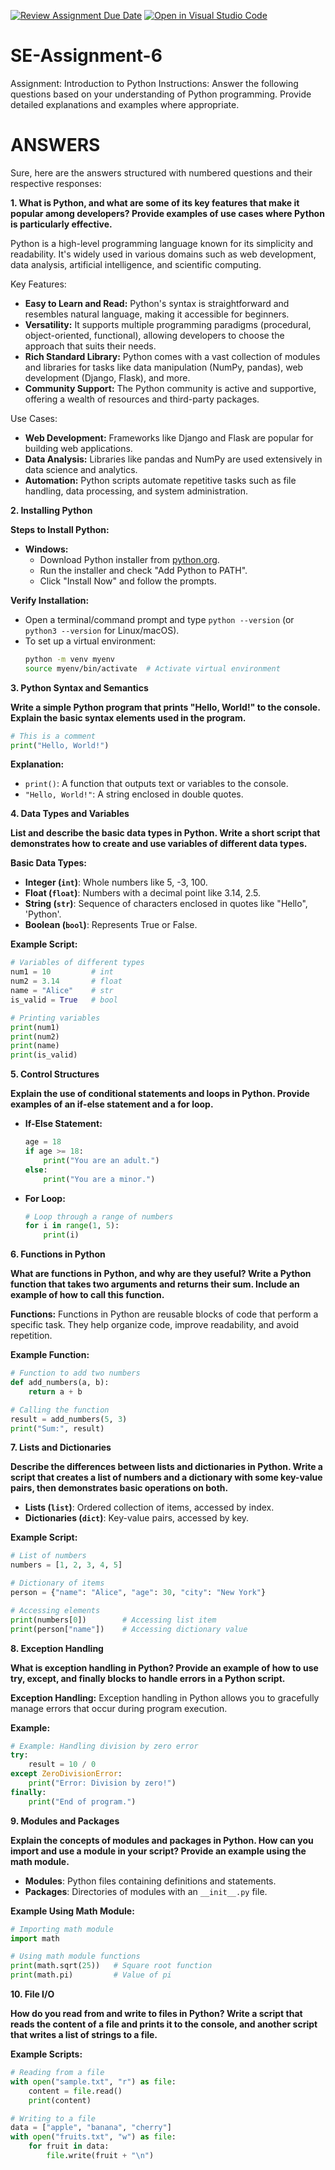 [![Review Assignment Due Date](https://classroom.github.com/assets/deadline-readme-button-22041afd0340ce965d47ae6ef1cefeee28c7c493a6346c4f15d667ab976d596c.svg)](https://classroom.github.com/a/WfNmjXUk)
[![Open in Visual Studio Code](https://classroom.github.com/assets/open-in-vscode-2e0aaae1b6195c2367325f4f02e2d04e9abb55f0b24a779b69b11b9e10269abc.svg)](https://classroom.github.com/online_ide?assignment_repo_id=15410463&assignment_repo_type=AssignmentRepo)
# SE-Assignment-6
 Assignment: Introduction to Python
Instructions:
Answer the following questions based on your understanding of Python programming. Provide detailed explanations and examples where appropriate.

# ANSWERS

Sure, here are the answers structured with numbered questions and their respective responses:

**1. What is Python, and what are some of its key features that make it popular among developers? Provide examples of use cases where Python is particularly effective.**

Python is a high-level programming language known for its simplicity and readability. It's widely used in various domains such as web development, data analysis, artificial intelligence, and scientific computing.

Key Features:
- **Easy to Learn and Read:** Python's syntax is straightforward and resembles natural language, making it accessible for beginners.
- **Versatility:** It supports multiple programming paradigms (procedural, object-oriented, functional), allowing developers to choose the approach that suits their needs.
- **Rich Standard Library:** Python comes with a vast collection of modules and libraries for tasks like data manipulation (NumPy, pandas), web development (Django, Flask), and more.
- **Community Support:** The Python community is active and supportive, offering a wealth of resources and third-party packages.

Use Cases:
- **Web Development:** Frameworks like Django and Flask are popular for building web applications.
- **Data Analysis:** Libraries like pandas and NumPy are used extensively in data science and analytics.
- **Automation:** Python scripts automate repetitive tasks such as file handling, data processing, and system administration.

**2. Installing Python**

**Steps to Install Python:**
- **Windows:**
   - Download Python installer from [python.org](https://www.python.org/downloads/windows/).
   - Run the installer and check "Add Python to PATH".
   - Click "Install Now" and follow the prompts.

**Verify Installation:**
- Open a terminal/command prompt and type `python --version` (or `python3 --version` for Linux/macOS).
- To set up a virtual environment:
  ```bash
  python -m venv myenv
  source myenv/bin/activate  # Activate virtual environment
  ```

**3. Python Syntax and Semantics**

**Write a simple Python program that prints "Hello, World!" to the console. Explain the basic syntax elements used in the program.**

```python
# This is a comment
print("Hello, World!")
```

**Explanation:**
- `print()`: A function that outputs text or variables to the console.
- `"Hello, World!"`: A string enclosed in double quotes.

**4. Data Types and Variables**

**List and describe the basic data types in Python. Write a short script that demonstrates how to create and use variables of different data types.**

**Basic Data Types:**
- **Integer (`int`)**: Whole numbers like 5, -3, 100.
- **Float (`float`)**: Numbers with a decimal point like 3.14, 2.5.
- **String (`str`)**: Sequence of characters enclosed in quotes like "Hello", 'Python'.
- **Boolean (`bool`)**: Represents True or False.

**Example Script:**
```python
# Variables of different types
num1 = 10         # int
num2 = 3.14       # float
name = "Alice"    # str
is_valid = True   # bool

# Printing variables
print(num1)
print(num2)
print(name)
print(is_valid)
```

**5. Control Structures**

**Explain the use of conditional statements and loops in Python. Provide examples of an if-else statement and a for loop.**

- **If-Else Statement:**
  ```python
  age = 18
  if age >= 18:
      print("You are an adult.")
  else:
      print("You are a minor.")
  ```

- **For Loop:**
  ```python
  # Loop through a range of numbers
  for i in range(1, 5):
      print(i)
  ```

**6. Functions in Python**

**What are functions in Python, and why are they useful? Write a Python function that takes two arguments and returns their sum. Include an example of how to call this function.**

**Functions:**
Functions in Python are reusable blocks of code that perform a specific task. They help organize code, improve readability, and avoid repetition.

**Example Function:**
```python
# Function to add two numbers
def add_numbers(a, b):
    return a + b

# Calling the function
result = add_numbers(5, 3)
print("Sum:", result)
```

**7. Lists and Dictionaries**

**Describe the differences between lists and dictionaries in Python. Write a script that creates a list of numbers and a dictionary with some key-value pairs, then demonstrates basic operations on both.**

- **Lists (`list`)**: Ordered collection of items, accessed by index.
- **Dictionaries (`dict`)**: Key-value pairs, accessed by key.

**Example Script:**
```python
# List of numbers
numbers = [1, 2, 3, 4, 5]

# Dictionary of items
person = {"name": "Alice", "age": 30, "city": "New York"}

# Accessing elements
print(numbers[0])        # Accessing list item
print(person["name"])    # Accessing dictionary value
```

**8. Exception Handling**

**What is exception handling in Python? Provide an example of how to use try, except, and finally blocks to handle errors in a Python script.**

**Exception Handling:**
Exception handling in Python allows you to gracefully manage errors that occur during program execution.

**Example:**
```python
# Example: Handling division by zero error
try:
    result = 10 / 0
except ZeroDivisionError:
    print("Error: Division by zero!")
finally:
    print("End of program.")
```

**9. Modules and Packages**

**Explain the concepts of modules and packages in Python. How can you import and use a module in your script? Provide an example using the math module.**

- **Modules**: Python files containing definitions and statements.
- **Packages**: Directories of modules with an `__init__.py` file.

**Example Using Math Module:**
```python
# Importing math module
import math

# Using math module functions
print(math.sqrt(25))   # Square root function
print(math.pi)         # Value of pi
```

**10. File I/O**

**How do you read from and write to files in Python? Write a script that reads the content of a file and prints it to the console, and another script that writes a list of strings to a file.**

**Example Scripts:**
```python
# Reading from a file
with open("sample.txt", "r") as file:
    content = file.read()
    print(content)

# Writing to a file
data = ["apple", "banana", "cherry"]
with open("fruits.txt", "w") as file:
    for fruit in data:
        file.write(fruit + "\n")
```
